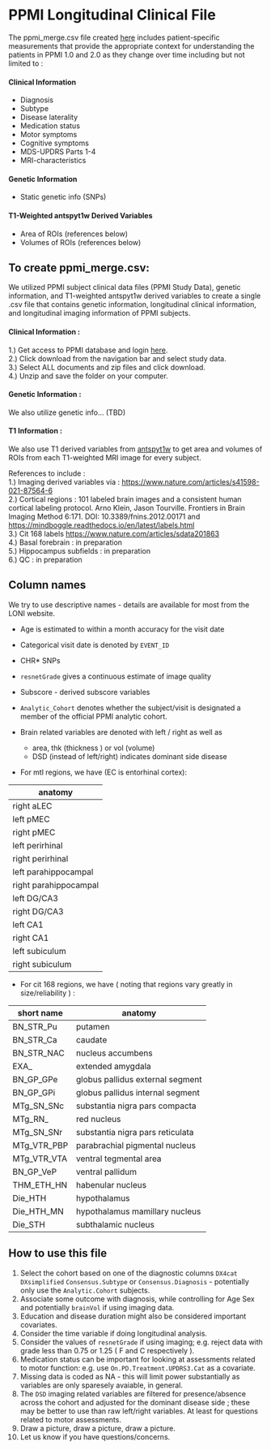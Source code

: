 # PPMI Longitudinal Clinical File 
The ppmi_merge.csv file created [here](file:///Users/areardon/Desktop/ppmi_merge/ppmi_revamp.html) includes patient-specific measurements that provide the appropriate context for understanding the patients in PPMI 1.0 and 2.0 as they change over time including but not limited to : 

#### Clinical Information
- Diagnosis
- Subtype
- Disease laterality
- Medication status
- Motor symptoms
- Cognitive symptoms
- MDS-UPDRS Parts 1-4 
- MRI-characteristics 

#### Genetic Information 
- Static genetic info (SNPs)

#### T1-Weighted antspyt1w Derived Variables
- Area of ROIs (references below)
- Volumes of ROIs (references below)



## To create ppmi_merge.csv:
We utilized PPMI subject clinical data files (PPMI Study Data), genetic information, and T1-weighted antspyt1w derived variables to create a single .csv file that contains genetic information, longitudinal clinical information, and longitudinal imaging information of PPMI subjects.

#### Clinical Information : 
1.) Get access to PPMI database and login [here](https://ida.loni.usc.edu/login.jsp?project=PPMI).  
2.) Click download from the navigation bar and select study data.  
3.) Select ALL documents and zip files and click download.  
4.) Unzip and save the folder on your computer.  


#### Genetic Information :
We also utilize genetic info... (TBD)


#### T1 Information : 
We also use T1 derived variables from [antspyt1w](https://www.nature.com/articles/s41598-021-87564-6) to get area and volumes of ROIs from each T1-weighted MRI image for every subject.  

References to include :   
1.) Imaging derived variables via : https://www.nature.com/articles/s41598-021-87564-6   
2.) Cortical regions : 101 labeled brain images and a consistent human cortical labeling protocol. Arno Klein, Jason Tourville. Frontiers in Brain Imaging Method   6:171. DOI: 10.3389/fnins.2012.00171  and https://mindboggle.readthedocs.io/en/latest/labels.html  
3.) Cit 168 labels https://www.nature.com/articles/sdata201863  
4.) Basal forebrain :  in preparation  
5.) Hippocampus subfields : in preparation  
6.) QC : in preparation


## Column names

We try to use descriptive names - details are available for most from the LONI website.

* Age is estimated to within a month accuracy for the visit date

* Categorical visit date is denoted by `EVENT_ID`

* CHR* SNPs

* `resnetGrade` gives a continuous estimate of image quality

* Subscore - derived subscore variables

* `Analytic_Cohort` denotes whether the subject/visit is designated a member of the official PPMI analytic cohort.

* Brain related variables are denoted with left / right as well as 
    * area, thk (thickness ) or vol (volume)
    * DSD (instead of left/right) indicates dominant side disease

* For mtl regions, we have (EC is entorhinal cortex):

| anatomy         |
|--------------|
| right aLEC |
| left pMEC  |
| right pMEC |
| left perirhinal |
| right perirhinal |
| left parahippocampal |
| right parahippocampal |
| left DG/CA3 |
| right DG/CA3 |
| left CA1 |
| right CA1 |
| left subiculum |
| right subiculum |


* For cit 168 regions, we have ( noting that regions vary greatly in size/reliability ) :

| short name | anatomy         |
|--------------|--------------|
| BN_STR_Pu |   putamen |
| BN_STR_Ca | caudate | 
| BN_STR_NAC | nucleus accumbens  |
|EXA_ |  extended amygdala |
|BN_GP_GPe | globus pallidus external segment |
|BN_GP_GPi | globus pallidus internal segment |
|MTg_SN_SNc | substantia nigra pars compacta |
|MTg_RN_ | red nucleus |
|MTg_SN_SNr | substantia nigra pars reticulata  |
|MTg_VTR_PBP | parabrachial pigmental nucleus |
|MTg_VTR_VTA |  ventral tegmental area |
|BN_GP_VeP | ventral pallidum |
|THM_ETH_HN | habenular nucleus |
|Die_HTH | hypothalamus |
|Die_HTH_MN |  hypothalamus mamillary nucleus |
|Die_STH | subthalamic nucleus |



## How to use this file

1.  Select the cohort based on one of the diagnostic columns `DX4cat` `DXsimplified` `Consensus.Subtype` or `Consensus.Diagnosis` - potentially only use the `Analytic.Cohort` subjects.
2.  Associate some outcome with diagnosis, while controlling for Age Sex and potentially `brainVol` if using imaging data.
3.  Education and disease duration might also be considered important covariates.
4.  Consider the time variable if doing longitudinal analysis.
5.  Consider the values of `resnetGrade` if using imaging; e.g. reject data with grade less than 0.75 or 1.25 ( F and C respectively ).
6.  Medication status can be important for looking at assessments related to motor function: e.g. use `On.PD.Treatment.UPDRS3.Cat` as a covariate.
7.  Missing data is coded as NA  - this will limit power substantially as variables are only sparesely avaiable, in general.
8.  The `DSD` imaging related variables are filtered for presence/absence across the cohort and adjusted for the dominant disease side ; these may be better to use than raw left/right variables.  At least for questions related to motor assessments.
9.  Draw a picture, draw a picture, draw a picture.
10.  Let us know if you have questions/concerns.
